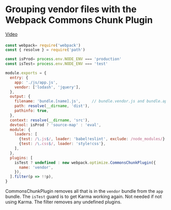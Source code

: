 # Grouping vendor files with the Webpack Commons Chunk Plugin
[Video](https://egghead.io/lessons/tools-grouping-vendor-files-with-the-webpack-commonschunkplugin)

####

```js
const webpack= require('webpack')
const { resolve } = require('path')

const isProd= process.env.NODE_ENV === 'production'
const isTest= process.env.NODE_ENV === 'test'

module.exports = {
  entry: {
    app: './js/app.js',
    vendor: ['lodash', 'jquery'],
  },
  output: {
    filename: 'bundle.[name].js',     // bundle.vendor.js and bundle.app.js
    path: resolve(__dirname, 'dist'),
    pathinfo: true,
  },
  context: resolve(__dirname, 'src'),
  devtool: isProd ? 'source-map' : 'eval',
  module: {
    loaders: [
      {test: /\.js$/, loader: 'babel!eslint', exclude: /node_modules/},
      {test: /\.css$/, loader: 'style!css'},
    ],
  },
  plugins: [
    isTest ? undefined : new webpack.optimize.CommonsChunkPlugin({
      name: 'vendor',
    }),
  ].filter(p => !!p),
}
```
CommonsChunkPlugin removes all that is in the ``vendor`` bundle from the ``app`` bundle. The ``isTest`` guard is to get Karma working again. Not needed if not using Karma. The filter removes any undefined plugins.

